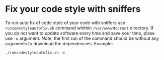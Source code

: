 Fix your code style with sniffers
=====

To run auto fix of code style of your code with sniffers use `runcodestyleautofix.sh` command whithin `/var/www/docroot` directory.
If you do not want to update software every time and save your time, plese use `-n` argument. *Note*, the first run of the command should be without any arguments to download the dependencies.
Example:
```
./runcodestyleautofix.sh -n
```
